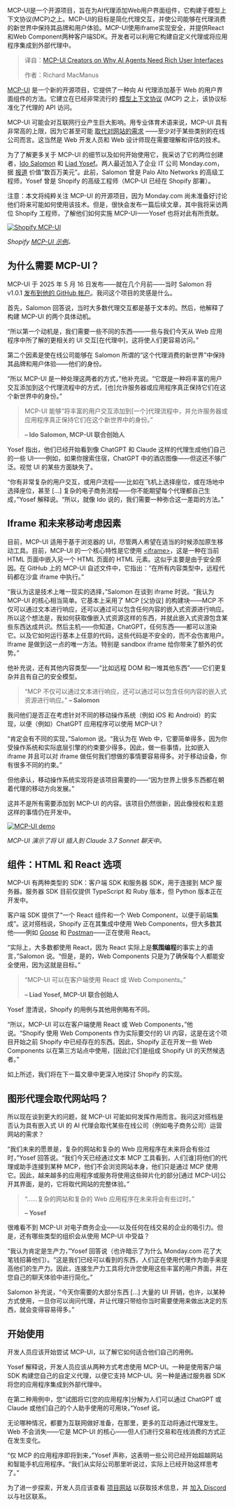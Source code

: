 
<!--
title: MCP-UI 创造者揭秘：AI 智能代理为何需要强大用户界面
cover: https://cdn.thenewstack.io/media/2025/08/3b8063b6-benoit-deschasaux-i-cjnhessuo-unsplashb.jpg
summary: MCP-UI是一个开源项目，旨在为AI代理添加Web用户界面组件，它构建于模型上下文协议(MCP)之上。MCP-UI的目标是简化代理交互，并使公司能够在代理消费的新世界中保持其品牌和用户体验。MCP-UI使用iframe实现安全，并提供React和Web Component两种客户端SDK。开发者可以利用它构建自定义代理或将应用程序集成到外部代理中。
-->

MCP-UI是一个开源项目，旨在为AI代理添加Web用户界面组件，它构建于模型上下文协议(MCP)之上。MCP-UI的目标是简化代理交互，并使公司能够在代理消费的新世界中保持其品牌和用户体验。MCP-UI使用iframe实现安全，并提供React和Web Component两种客户端SDK。开发者可以利用它构建自定义代理或将应用程序集成到外部代理中。

> 译自：[MCP-UI Creators on Why AI Agents Need Rich User Interfaces](https://thenewstack.io/mcp-ui-creators-on-why-ai-agents-need-rich-user-interfaces/)
> 
> 作者：Richard MacManus

[MCP-UI](https://mcpui.dev/) 是一个新的开源项目，它提供了一种向 AI 代理添加基于 Web 的用户界面组件的方法。它建立在已经非常流行的 [模型上下文协议](https://thenewstack.io/mcp-the-missing-link-between-ai-agents-and-apis/) (MCP) 之上，该协议标准化了代理的 API 访问。

MCP-UI 可能会对互联网行业产生巨大影响。用专业体育术语来说，MCP-UI 具有非常高的上限，因为它甚至可能 [取代对网站的需求](https://thenewstack.io/mcp-ui-aims-to-replace-old-world-websites-with-ai-agent-uis/) ——至少对于某些类别的在线公司而言。这当然是 Web 开发人员和 Web 设计师现在需要理解和评估的技术。

为了了解更多关于 MCP-UI 的细节以及如何开始使用它，我采访了它的两位创建者，[Ido Salomon](https://www.linkedin.com/in/ido-salomon/) 和 [Liad Yosef](https://www.linkedin.com/in/liadyosef/)。两人最近加入了企业 IT 公司 Monday.com，据 [报道](https://www.calcalistech.com/ctechnews/article/rjorfh8wel) 价值“数百万美元”。此前，Salomon 曾是 Palo Alto Networks 的高级工程师，Yosef 曾是 Shopify 的高级工程师（MCP-UI 已经在 Shopify 部署）。

注意：本文将纯粹关注 MCP-UI 的开源项目，因为 Monday.com 尚未准备好讨论他们将来可能如何使用该技术。但是，很快会发布一篇后续文章，其中我将采访两位 Shopify 工程师，了解他们如何实施 MCP-UI——Yosef 也将对此有所贡献。

[![Shopify MCP-UI](https://cdn.thenewstack.io/media/2025/08/c8bd46fd-shopifyblogimage_04dab3e7-5dbf-4887-bd50-062afb3bd8ae-1-scaled.webp)](https://cdn.thenewstack.io/media/2025/08/c8bd46fd-shopifyblogimage_04dab3e7-5dbf-4887-bd50-062afb3bd8ae-1-scaled.webp)

*Shopify [MCP-UI 示例](https://shopify.engineering/mcp-ui-breaking-the-text-wall)。*

## 为什么需要 MCP-UI？

MCP-UI 于 2025 年 5 月 16 日发布——就在几个月前——当时 Salomon 将 v1.0.1 [发布到他的 GitHub 帐户](https://github.com/idosal/mcp-ui/)。我问这个项目的灵感是什么。

首先，Salomon 回答说，当时大多数代理交互都是基于文本的。然后，他解释了构建 MCP-UI 的两个具体动机。

“所以第一个动机是，我们需要一些不同的东西——一些与我们今天从 Web 应用程序中所了解的更相关的 UI 交互[在代理中]，这将使人们更容易访问。”

第二个因素是使在线公司能够在 Salomon 所谓的“这个代理消费的新世界”中保持其品牌和用户体验——他们的身份。

“所以 MCP-UI 是一种处理这两者的方式，”他补充说。“它既是一种将丰富的用户交互添加到这个代理流程中的方式，[也]允许服务器或应用程序真正保持它们在这个新世界中的身份。”

> MCP-UI 能够“将丰富的用户交互添加到[一个]代理流程中，并允许服务器或应用程序真正保持它们在这个新世界中的身份。”
> 
> **– Ido Salomon, MCP-UI 联合创始人**

Yosef 指出，他们已经开始看到像 ChatGPT 和 Claude 这样的代理生成他们自己的一些 UI——例如，如果你搜索住宿，ChatGPT 中的酒店图像——但这还不够广泛。视觉 UI 的某些方面缺失了。

“你有非常复杂的用户交互，或用户流程——比如在飞机上选择座位，或在场地中选择座位，甚至 [...] 复杂的电子商务流程——你不能期望每个代理都自己生成，”Yosef 解释说。“所以，就像 Ido 说的，我们需要一种弥合这一差距的方法。”

## Iframe 和未来移动考虑因素

目前，MCP-UI 适用于基于浏览器的 UI，尽管两人希望在适当的时候添加原生移动工具。目前，MCP-UI 的一个核心特性是它使用 [\<iframe\>](https://developer.mozilla.org/en-US/docs/Web/HTML/Reference/Elements/iframe)，这是一种在当前 HTML 页面中嵌入另一个 HTML 页面的 HTML 元素。这似乎主要是由于安全原因。在 GitHub 上的 MCP-UI 自述文件中，它指出：“在所有内容类型中，远程代码都在沙盒 iframe 中执行。”

“我认为这是技术上唯一现实的选择，”Salomon 在谈到 iframe 时说。“我认为 MCP-UI 的核心相当简单。它基本上采用了 MCP [父协议] 的构建块——MCP 不仅可以通过文本进行响应，还可以通过可以包含任何内容的嵌入式资源进行响应。所以这个想法是，我如何获取像嵌入式资源这样的东西，并就此嵌入式资源包含某些东西达成共识。然后主机——你知道，ChatGPT，任何东西——都可以渲染它。以及它如何运行基本上任意的代码，这些代码是不安全的，而不会伤害用户。Iframe 是做到这一点的唯一方法。特别是 sandbox iframe 给你带来了额外的优势。”

他补充说，还有其他内容类型——“比如远程 DOM 和一堆其他东西”——它们更复杂并且有自己的安全模型。

> “MCP 不仅可以通过文本进行响应，还可以通过可以包含任何内容的嵌入式资源进行响应。”
> **– Salomon**

我问他们是否正在考虑针对不同的移动操作系统（例如 iOS 和 Android）的实现，以便（例如）ChatGPT 应用程序可以使用 MCP-UI？

“肯定会有不同的实现，”Salomon 说。“我认为在 Web 中，它要简单得多，因为你受操作系统和实际底层引擎的约束要少得多。因此，做一些事情，比如嵌入 iframe 并且可以对 iframe 做任何我们想做的事情要容易得多。对于移动设备，你有很多不同的约束。”

但他承认，移动操作系统实现将是该项目需要的——“因为世界上很多东西都在朝着代理的移动方向发展。”

这并不是所有需要添加到 MCP-UI 的内容。该项目仍然很新，因此像授权和主题这样的事情仍在开发中。

[![MCP-UI demo](https://cdn.thenewstack.io/media/2025/07/3cf7bfe7-mcp-ui-demo.jpg)](https://cdn.thenewstack.io/media/2025/07/3cf7bfe7-mcp-ui-demo.jpg)

*MCP-UI 演示了将 UI 插入到 Claude 3.7 Sonnet 聊天中。*

## 组件：HTML 和 React 选项

MCP-UI 有两种类型的 SDK：客户端 SDK 和服务器 SDK，用于连接到 MCP 服务器。服务器 SDK 目前仅提供 TypeScript 和 Ruby 版本，但 Python 版本正在开发中。

客户端 SDK 提供了“一个 React 组件和一个 Web Component，以便于前端集成”。这对搭档说，Shopify 正在其集成中使用 Web Components，但大多数其他——例如 [Goose](https://block.github.io/goose/blog/2025/08/11/mcp-ui-post-browser-world/) 和 [Postman](https://www.npmjs.com/package/@postman/mcp-ui-client)——正在使用 React。

“实际上，大多数都使用 React，因为 React 实际上是**氛围编程**的事实上的语言，”Salomon 说。“但是，是的，Web Components 只是为了确保每个人都能安全使用，因为这就是目标。”

> “MCP-UI 可以在客户端使用 React 或 Web Components。”
> 
> **– Liad Yosef, MCP-UI 联合创始人**

Yosef 澄清说，Shopify 的用例与其他用例略有不同。

“所以，MCP-UI 可以在客户端使用 React 或 Web Components，”他说。“Shopify 使用 Web Components 作为实际要交付的 UI 内容，这是在这个项目开始之前 Shopify 中已经存在的东西。因此，Shopify 正在开发一些 Web Components 以在第三方站点中使用，[因此]它们是组成 Shopify UI 的天然候选者。”

如上所述，我们将在下一篇文章中更深入地探讨 Shopify 的实现。

## 图形代理会取代网站吗？

所以现在谈到更大的问题，就 MCP-UI 可能如何发挥作用而言。我问这对搭档是否认为具有嵌入式 UI 的 AI 代理会取代某些在线公司（例如电子商务公司）运营网站的需求？

“我们未来的愿景是，复杂的网站和复杂的 Web 应用程序在未来将会有些过时，”Yosef 回答说。“我们今天已经通过文本 MCP 工具看到，人们[谁]将他们的代理或助手连接到某种 MCP，他们不会浏览网站本身，他们只是通过 MCP 使用它。因此，越来越多的应用程序或服务将使用这些碎片化的部分[通过 MCP-UI]公开其界面，是的，它将取代网站的完整体验。”

> “……复杂的网站和复杂的 Web 应用程序在未来将会有些过时。”
> 
> **– Yosef**

很难看不到 MCP-UI 对电子商务企业——以及任何在线交易的企业的吸引力。但是，还有哪些类型的组织会从使用 MCP-UI 中受益？

“我认为肯定是生产力，”Yosef 回答说（也许暗示了为什么 Monday.com 花了大笔钱招募他们）。“这是我们已经可以看到的东西，人们正在使用代理作为助手来提高他们的生产力。因此，连接生产力工具将允许您使用这些丰富的用户界面，并在您自己的聊天体验中进行简化。”

Salomon 补充说，“今天你需要的大部分东西 [...] 大量的 UI 开销，也许，以某种方式使用，一旦你可以询问代理，并让代理只带给你当时需要使用来做出决定的东西，就会变得容易得多。”

## 开始使用

开发人员应该开始尝试 MCP-UI，以了解它如何适合他们自己的用例。

Yosef 解释说，开发人员应该从两种方式考虑使用 MCP-UI。一种是使用客户端 SDK 构建您自己的自定义代理，以便它支持 MCP-UI。另一种是通过服务器 SDK 将您的应用程序集成到外部代理中。

在第二种用例中，您“试图将它[您的应用程序]分解为人们可以通过 ChatGPT 或 Claude 或他们自己的个人助手使用的可用块，”Yosef 说。

无论哪种情况，都要为互联网做好准备，在那里，更多的互动将通过代理发生。Web 不会消失——它是 MCP-UI 的核心——但人们进行交易和在线消费的方式正在发生变化。

“仅 MCP 的应用程序即将到来，”Yosef 声称，这表明一些公司已经开始超越网站和智能手机应用程序。“我们从实际公司那里听说过，实际上已经开始这样思考了。”

为了进一步探索，开发人员应该查看 [项目网站](https://mcpui.dev/) 以获取技术信息，并 [加入 Discord](https://discord.gg/CEAG4KW7ZH) 以与社区联系。